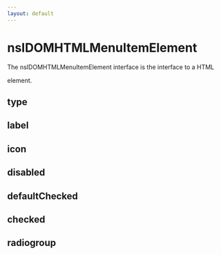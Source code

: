 ```yaml
---
layout: default
---
```


# nsIDOMHTMLMenuItemElement #

The nsIDOMHTMLMenuItemElement interface is the interface to a HTML
<menuitem> element.


## type ##

## label ##

## icon ##

## disabled ##

## defaultChecked ##

## checked ##

## radiogroup ##
